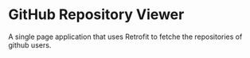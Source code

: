 # GitHub Repository Viewer

A single page application that uses Retrofit to fetche the repositories of github users.



